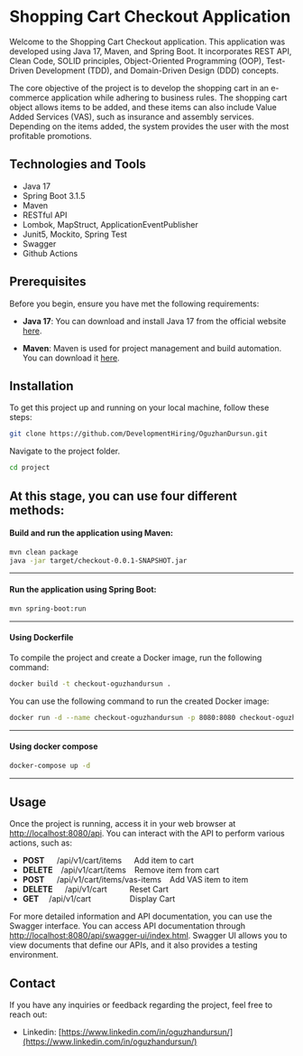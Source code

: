 # Shopping Cart Checkout Application

Welcome to the Shopping Cart Checkout application. This application was developed using Java 17, Maven, and Spring Boot. It incorporates REST API, Clean Code, SOLID principles, Object-Oriented Programming (OOP), Test-Driven Development (TDD), and Domain-Driven Design (DDD) concepts.

The core objective of the project is to develop the shopping cart in an e-commerce application while adhering to business rules. The shopping cart object allows items to be added, and these items can also include Value Added Services (VAS), such as insurance and assembly services. Depending on the items added, the system provides the user with the most profitable promotions.

## Technologies and Tools

- Java 17
- Spring Boot 3.1.5
- Maven
- RESTful API
- Lombok, MapStruct, ApplicationEventPublisher
- Junit5, Mockito, Spring Test
- Swagger
- Github Actions

## Prerequisites

Before you begin, ensure you have met the following requirements:

- **Java 17**: You can download and install Java 17 from the official website [here](https://www.oracle.com/java/technologies/javase-downloads.html).

- **Maven**: Maven is used for project management and build automation. You can download it [here](https://maven.apache.org/download.cgi).

## Installation

To get this project up and running on your local machine, follow these steps:


   ```bash
   git clone https://github.com/DevelopmentHiring/OguzhanDursun.git
   ```
Navigate to the project folder.
   ```bash
   cd project
   ```

At this stage, you can use four different methods:
----
#### Build and run the application using Maven:

   ```bash
mvn clean package
java -jar target/checkout-0.0.1-SNAPSHOT.jar
   ```
***
#### Run the application using Spring Boot:
   ```bash
mvn spring-boot:run
   ```
***
#### Using Dockerfile
To compile the project and create a Docker image, run the following command:
   ```bash
docker build -t checkout-oguzhandursun .
   ```
You can use the following command to run the created Docker image:
   ```bash
docker run -d --name checkout-oguzhandursun -p 8080:8080 checkout-oguzhandursun
   ```
***
#### Using docker compose

   ```bash
docker-compose up -d
   ```
---


## Usage

Once the project is running, access it in your web browser at [http://localhost:8080/api](http://localhost:8080/api). You can interact with the API to perform various actions, such as:
- **POST** &emsp;  /api/v1/cart/items  &emsp;  Add item to cart
- **DELETE** &ensp; /api/v1/cart/items  &ensp;  Remove item from cart
- **POST** &emsp; /api/v1/cart/items/vas-items   &ensp; Add VAS item to item
- **DELETE** &emsp; /api/v1/cart    &emsp; &emsp;  Reset Cart
- **GET** &emsp;/api/v1/cart   &emsp; &emsp; &emsp; &ensp;  Display Cart

For more detailed information and API documentation, you can use the Swagger interface. You can access API documentation through [http://localhost:8080/api/swagger-ui/index.html](http://localhost:8080/api/swagger-ui/index.html). Swagger UI allows you to view documents that define our APIs, and it also provides a testing environment.


## Contact

If you have any inquiries or feedback regarding the project, feel free to reach out:
- Linkedin: [https://www.linkedin.com/in/oguzhandursun/](https://www.linkedin.com/in/oguzhandursun/)
